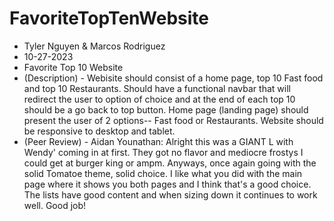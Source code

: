 # FavoriteTopTenWebsite
- Tyler Nguyen & Marcos Rodriguez
- 10-27-2023
- Favorite Top 10 Website
- (Description) - Webisite should consist of a home page, top 10 Fast food and top 10 Restaurants. Should have a functional navbar that will redirect the user to option of choice and at the end of each top 10 should be a go back to top button. Home page (landing page) should present the user of 2 options--  Fast food or Restaurants. Website should be responsive to desktop and tablet.
- (Peer Review) - Aidan Younathan: Alright this was a GIANT L with Wendy' coming in at first. They got no flavor and mediocre frostys I could get at burger king or ampm. Anyways, once again going with the solid Tomatoe theme, solid choice. I like what you did with the main page where it shows you both pages and I think that's a good choice. The lists have good content and when sizing down it continues to work well. Good job!
